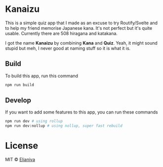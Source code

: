 # Kanaizu

This is a simple quiz app that I made as an excuse to try Routify/Svelte and to help my friend memorise Japanese kana. It's not perfect but it's quite usable. Currently there are 508 hiragana and katakana.

I got the name **Kanaizu** by combining **Kana** and **Quiz**. Yeah, it might sound stupid but meh, I never good at naming stuff so it is what it is.

## Build
To build this app, run this command

```bash
npm run build
```
## Develop
If you want to add some features to this app, you can run these commands

```bash
npm run dev # using rollup
npm run dev:nollup # using nollup, super fast rebuild
```

# License

MIT © [Elianiva](https://github.com/elianiva/kanaizu/blob/master/LICENSE)
